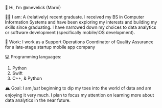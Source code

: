 👋 Hi, I’m @mevelick (Marni)

👩‍💻 I am: A (relatively) recent graduate. I received my BS in Computer Information Systems and have been exploring my interests and building my skills since graduating. I have narrowed down my choices to data analytics or software development (specifically mobile/iOS development).

💼 Work: I work as a Support Operations Coordinator of Quality Assurance for a late-stage startup mobile app company

💻 Programming languages:
1. Python
2. Swift
3. C++, & Python

🏔️ Goal: I am *just* beginning to dip my toes into the world of data and am enjoying it very much. I plan to focus my attention on learning more about data analytics in the near future.
